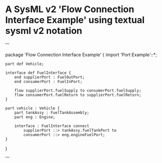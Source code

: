 # A SysML v2 'Flow Connection Interface Example' using textual sysml v2 notation

'''

package 'Flow Connection Interface Example' {
	import 'Port Example'::*;
	
	part def Vehicle;
	
	interface def FuelInterface {
		end supplierPort : FuelOutPort;
		end consumerPort : FuelInPort;
		
		flow supplierPort.fuelSupply to consumerPort.fuelSupply;			
		flow consumerPort.fuelReturn to supplierPort.fuelReturn;
	}
	
	part vehicle : Vehicle {	
		part tankAssy : FuelTankAssembly;		
		part eng : Engine;
		
		interface : FuelInterface connect 
			supplierPort ::> tankAssy.fuelTankPort to 
			consumerPort ::> eng.engineFuelPort;
	} 
}

'''